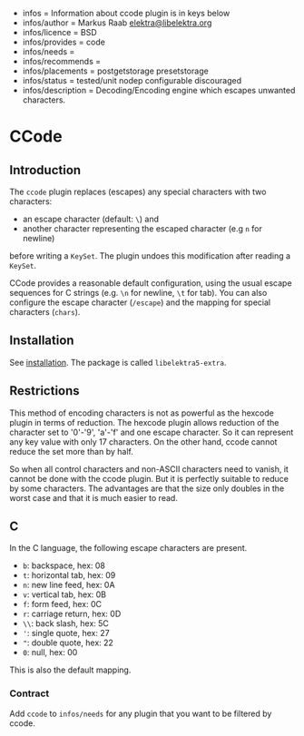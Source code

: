 - infos = Information about ccode plugin is in keys below
- infos/author = Markus Raab <elektra@libelektra.org>
- infos/licence = BSD
- infos/provides = code
- infos/needs =
- infos/recommends =
- infos/placements = postgetstorage presetstorage
- infos/status = tested/unit nodep configurable discouraged
- infos/description = Decoding/Encoding engine which escapes unwanted characters.

# CCode

## Introduction

The `ccode` plugin replaces (escapes) any special characters with two characters:

- an escape character (default: `\`) and
- another character representing the escaped character (e.g `n` for newline)

before writing a `KeySet`. The plugin undoes this modification after reading a `KeySet`.

CCode provides a reasonable default configuration, using the usual escape sequences
for C strings (e.g. `\n` for newline, `\t` for tab). You can also configure the escape character
(`/escape`) and the mapping for special characters (`chars`).

## Installation

See [installation](/doc/INSTALL.md).
The package is called `libelektra5-extra`.

## Restrictions

This method of encoding characters is not as powerful as the hexcode plugin in terms of reduction.
The hexcode plugin allows reduction of the character set to '0'-'9', 'a'-'f' and one escape character.
So it can represent any key value with only 17 characters.
On the other hand, ccode cannot reduce the set more than by half.

So when all control characters and non-ASCII characters need to vanish,
it cannot be done with the ccode plugin.
But it is perfectly suitable to reduce by some characters.
The advantages are that the size only doubles in the worst case and that
it is much easier to read.

## C

In the C language, the following escape characters are present.

- `b`: backspace, hex: 08
- `t`: horizontal tab, hex: 09
- `n`: new line feed, hex: 0A
- `v`: vertical tab, hex: 0B
- `f`: form feed, hex: 0C
- `r`: carriage return, hex: 0D
- `\\`: back slash, hex: 5C
- `'`: single quote, hex: 27
- `"`: double quote, hex: 22
- `0`: null, hex: 00

This is also the default mapping.

### Contract

Add `ccode` to `infos/needs` for any plugin that you want to be filtered by ccode.
